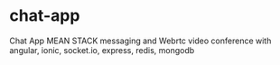 # chat-app
Chat App MEAN STACK messaging and Webrtc video conference with angular, ionic, socket.io, express, redis, mongodb 
